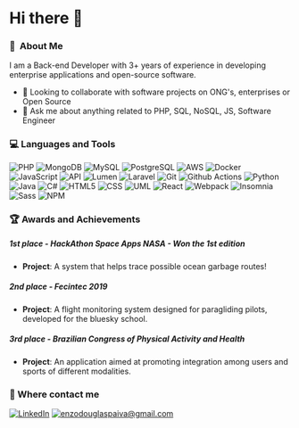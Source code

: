 <h1> Hi there 👋</h1>

<h3> 🤖&nbsp; About Me </h3>
<p>I am a Back-end Developer with 3+ years of experience in developing enterprise applications and open-source software.</p>

- 👯 Looking to collaborate with software projects on ONG's, enterprises or Open Source
- 💬 Ask me about anything related to PHP, SQL, NoSQL, JS, Software Engineer

<h3>💻  Languages and Tools</h3>
<p>
  <img alt="PHP" src="https://img.shields.io/badge/-PHP-777BB4?style=flat-square&logo=php&logoColor=white" />
  <img alt="MongoDB" src="https://img.shields.io/badge/-MongoDB-13aa52?style=flat-square&logo=mongodb&logoColor=white" />
  <img alt="MySQL" src="https://img.shields.io/badge/-MySQL-4479A1?style=flat-square&logo=mysql&logoColor=white" />
  <img alt="PostgreSQL" src="https://img.shields.io/badge/-PostgreSQL-336791?style=flat-square&logo=postgresql&logoColor=white" />
  <img alt="AWS" src="https://img.shields.io/badge/-AWS-232F3E?style=flat-square&logo=amazon-aws&logoColor=white" />
  <img alt="Docker" src="https://img.shields.io/badge/-Docker-46a2f1?style=flat-square&logo=docker&logoColor=white" />
  <img alt="JavaScript" src="https://img.shields.io/badge/-JavaScript-F7DF1E?style=flat-square&logo=javascript&logoColor=black" />
  <img alt="API" src="https://img.shields.io/badge/-API-FF0080?style=flat-square" />
  <img alt="Lumen" src="https://img.shields.io/badge/-Lumen-E74430?style=flat-square&logo=lumen&logoColor=white" />
  <img alt="Laravel" src="https://img.shields.io/badge/-Laravel-FF2D20?style=flat-square&logo=laravel&logoColor=white" />
  <img alt="Git" src="https://img.shields.io/badge/-Git-F05032?style=flat-square&logo=git&logoColor=white" />
  <img alt="Github Actions" src="https://img.shields.io/badge/-Github_Actions-2088FF?style=flat-square&logo=github-actions&logoColor=white" />
  <img alt="Python" src="https://img.shields.io/badge/-Python-3776AB?style=flat-square&logo=python&logoColor=white" />
  <img alt="Java" src="https://img.shields.io/badge/-Java-007396?style=flat-square&logo=java&logoColor=white" />
  <img alt="C#" src="https://img.shields.io/badge/-C%23-239120?style=flat-square&logo=c-sharp&logoColor=white" />
  <img alt="HTML5" src="https://img.shields.io/badge/-HTML5-E34F26?style=flat-square&logo=html5&logoColor=white" />
  <img alt="CSS" src="https://img.shields.io/badge/-CSS-1572B6?style=flat-square&logo=css3&logoColor=white" />
  <img alt="UML" src="https://img.shields.io/badge/-UML-0056B3?style=flat-square" />
  <img alt="React" src="https://img.shields.io/badge/-React-45b8d8?style=flat-square&logo=react&logoColor=white" />
  <img alt="Webpack" src="https://img.shields.io/badge/-Webpack-8DD6F9?style=flat-square&logo=webpack&logoColor=white" />
  <img alt="Insomnia" src="https://img.shields.io/badge/-Insomnia-5849BE?style=flat-square&logo=insomnia&logoColor=white" />
  <img alt="Sass" src="https://img.shields.io/badge/-Sass-CC6699?style=flat-square&logo=sass&logoColor=white" />
  <img alt="NPM" src="https://img.shields.io/badge/-NPM-CB3837?style=flat-square&logo=npm&logoColor=white" />
</p>

<h3>🏆 Awards and Achievements</h3>

##### 1st place - HackAthon Space Apps NASA - Won the 1st edition
- **Project**: A system that helps trace possible ocean garbage routes!

##### 2nd place - Fecintec 2019
- **Project**: A flight monitoring system designed for paragliding pilots, developed for the bluesky school.

##### 3rd place - Brazilian Congress of Physical Activity and Health
- **Project**: An application aimed at promoting integration among users and sports of different modalities.

<h3>🌟 Where contact me</h3>
  <p>
    <a href="https://www.linkedin.com/in/enzo-paiva/" target="_blank"><img alt="LinkedIn" src="https://img.shields.io/badge/linkedin-%230077B5.svg?&style=for-the-badge&logo=linkedin&logoColor=white" /></a> 
    <a href="mailto:enzodouglaspaiva@gmail.com" target="_blank"><img alt="enzodouglaspaiva@gmail.com" src="https://img.shields.io/badge/Gmail-D14836?style=for-the-badge&logo=gmail&logoColor=white" /></a> 
  </p>
